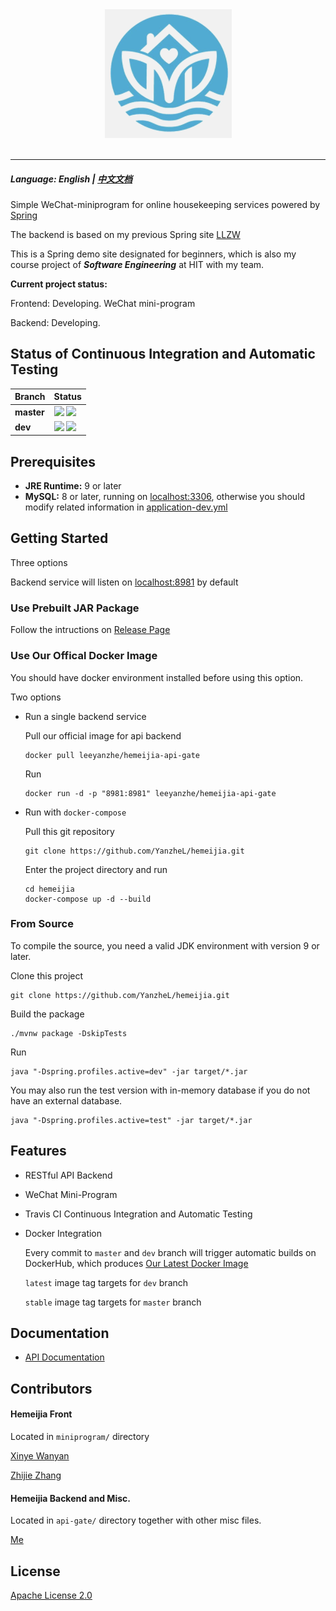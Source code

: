 <div align="center">
  <img src="/logo.png"><br><br>
</div>

-----------------

##### Language: English | [中文文档](README-zh.md)

Simple WeChat-miniprogram for online housekeeping services powered by [Spring](https://spring.io/)

The backend is based on my previous Spring site [LLZW](https://github.com/YanzheL/llzw)

This is a Spring demo site designated for beginners, which is also my course project of ***Software Engineering*** at HIT with my team.

**Current project status:**

Frontend: Developing. WeChat mini-program

Backend: Developing.

## Status of Continuous Integration and Automatic Testing

| Branch     | Status                                                    |
| ---------- | --------------------------------------------------------- |
| **master** | ![](https://travis-ci.org/YanzheL/hemeijia.svg?branch=master) [![](https://readthedocs.org/projects/hemeijia/badge/?version=stable)](https://hemeijia.readthedocs.io/zh_CN/stable/?badge=stable) |
| **dev**    | ![](https://travis-ci.org/YanzheL/hemeijia.svg?branch=dev) [![](https://readthedocs.org/projects/hemeijia/badge/?version=latest)](https://hemeijia.readthedocs.io/zh_CN/latest/?badge=latest) |


## Prerequisites

- **JRE Runtime:** 9 or later
- **MySQL:** 8 or later, running on [localhost:3306](localhost:3306),  otherwise you should modify related information in [application-dev.yml](api-gate/src/main/resources/application-dev.yml)

## Getting Started

Three options

Backend service will listen on [localhost:8981](localhost:8981) by default

### Use Prebuilt JAR Package

Follow the intructions on [Release Page](https://github.com/YanzheL/hemeijia/releases)

### Use Our Offical Docker Image

You should have docker environment installed before using this option.

Two options

- Run a single backend service

  Pull our official image for api backend

  ```shell
  docker pull leeyanzhe/hemeijia-api-gate
  ```

  Run

  ```shell
  docker run -d -p "8981:8981" leeyanzhe/hemeijia-api-gate
  ```

- Run with `docker-compose`

  Pull this git repository

  ```shell
  git clone https://github.com/YanzheL/hemeijia.git
  ```

  Enter the project directory and run

  ```shell
  cd hemeijia
  docker-compose up -d --build
  ```

### From Source

To compile the source, you need a valid JDK environment with version 9 or later.

Clone this project

```shell
git clone https://github.com/YanzheL/hemeijia.git
```

Build the package

```shell
./mvnw package -DskipTests
```

Run

```shell
java "-Dspring.profiles.active=dev" -jar target/*.jar
```

You may also run the test version with in-memory database if you do not have an external database.

```shell
java "-Dspring.profiles.active=test" -jar target/*.jar
```

## Features

* RESTful API Backend

* WeChat Mini-Program

* Travis CI Continuous Integration and Automatic Testing

* Docker Integration

  Every commit to `master` and `dev` branch will trigger automatic builds on DockerHub, which produces [Our Latest Docker Image](https://hub.docker.com/r/leeyanzhe/hemeijia-api-gate)

  `latest` image tag targets for `dev` branch

  `stable` image tag targets for `master` branch

## Documentation

- [API Documentation](https://hemeijia.readthedocs.io)

## Contributors

#### Hemeijia Front

Located in `miniprogram/` directory

[Xinye Wanyan](https://github.com/WennyXY)

[Zhijie Zhang](https://github.com/zhangzhijie1998)

#### Hemeijia Backend and Misc.

Located in `api-gate/` directory together with other misc files.

[Me](https://github.com/YanzheL)

## License

[Apache License 2.0](LICENSE)
